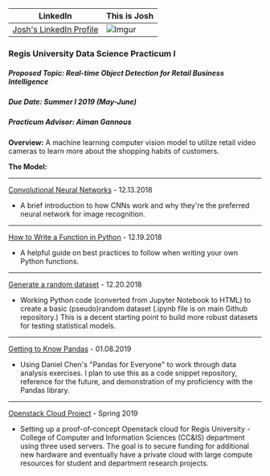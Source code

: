 <HEAD>  
<!-- Global site tag (gtag.js) - Google Analytics -->
<script async src="https://www.googletagmanager.com/gtag/js?id=UA-116290644-1"></script>
<script>
  window.dataLayer = window.dataLayer || [];
  function gtag(){dataLayer.push(arguments);}
  gtag('js', new Date());

  gtag('config', 'UA-116290644-1');
</script>
</HEAD>

<script type="text/javascript" src="https://platform.linkedin.com/badges/js/profile.js" async defer></script>

LinkedIn | This is Josh
:------------: | -------------
[Josh's LinkedIn Profile](https://www.linkedin.com/in/joshbutch?trk=profile-badge) | ![Imgur](https://i.imgur.com/J3e3ldPb.jpg)

<h3>Regis University Data Science Practicum I</h3>
<h5>Proposed Topic:  Real-time Object Detection for Retail Business Intelligence</h5>
<h5>Due Date:  Summer I 2019 (May-June)</h5>
<h5>Practicum Advisor:  Aiman Gannous</h5>

__Overview:__  A machine learning computer vision model to utilize retail video cameras to learn more about the shopping habits of customers.

__The Model:__ 

***

[Convolutional Neural Networks](cnninfo.md) - 12.13.2018<br>
  - A brief introduction to how CNNs work and why they're the preferred neural network for image recognition.
  
***

[How to Write a Function in Python](functions.md) - 12.19.2018<br>
  - A helpful guide on best practices to follow when writing your own Python functions.
  
***

[Generate a random dataset](randomdataset.html) - 12.20.2018<br>
  - Working Python code (converted from Jupyter Notebook to HTML) to create a basic (pseudo)random dataset (.ipynb file is on main Github repository.)  This is a decent starting point to build more robust datasets for testing statistical models.
  
***

[Getting to Know Pandas](pandas.html) - 01.08.2019<br>
  - Using Daniel Chen's "Pandas for Everyone" to work through data analysis exercises.  I plan to use this as a code snippet repository, reference for the future, and demonstration of my proficiency with the Pandas library.

***

[Openstack Cloud Project](openstack.md) - Spring 2019<br>
  - Setting up a proof-of-concept Openstack cloud for Regis University - College of Computer and Information Sciences (CC&IS) department using three used servers.  The goal is to secure funding for additional new hardware and eventually have a private cloud with large compute resources for student and department research projects.
  
